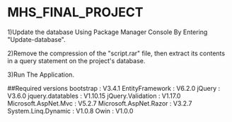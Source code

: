 # MHS_FINAL_PROJECT

1)Update the database Using Package Manager Console By Entering "Update-database".

2)Remove the compression of the "script.rar" file, then extract its contents in a query statement on the project's database.

3)Run The Application.


##Required versions
  bootstrap : V3.4.1
  EntityFramework : V6.2.0
  jQuery : V3.6.0
  jquery.datatables : V1.10.15
  jQuery.Validation : V1.17.0
  Microsoft.AspNet.Mvc : V5.2.7
  Microsoft.AspNet.Razor : V3.2.7
  System.Linq.Dynamic : V1.0.8
  Owin : V1.0.0
##

